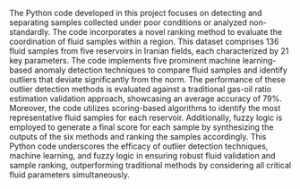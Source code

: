 The Python code developed in this project focuses on detecting and separating samples collected under poor conditions or analyzed non-standardly. The code incorporates a novel ranking method to evaluate the coordination of fluid samples within a region. This dataset comprises 136 fluid samples from five reservoirs in Iranian fields, each characterized by 21 key parameters. The code implements five prominent machine learning-based anomaly detection techniques to compare fluid samples and identify outliers that deviate significantly from the norm. The performance of these outlier detection methods is evaluated against a traditional gas-oil ratio estimation validation approach, showcasing an average accuracy of 79%. Moreover, the code utilizes scoring-based algorithms to identify the most representative fluid samples for each reservoir. Additionally, fuzzy logic is employed to generate a final score for each sample by synthesizing the outputs of the six methods and ranking the samples accordingly. This Python code underscores the efficacy of outlier detection techniques, machine learning, and fuzzy logic in ensuring robust fluid validation and sample ranking, outperforming traditional methods by considering all critical fluid parameters simultaneously.
